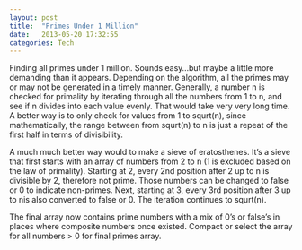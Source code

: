```yaml
---
layout: post
title:  "Primes Under 1 Million"
date:   2013-05-20 17:32:55
categories: Tech
---
```


Finding all primes under 1 million. Sounds easy…but maybe a little more demanding than it appears. Depending on the algorithm, all the primes may or may not be generated in a timely manner. Generally, a number n is checked for primality by iterating through all the numbers from 1 to n, and see if n divides into each value evenly. That would take very very long time. A better way is to only check for values from 1 to squrt(n), since mathematically, the range between from squrt(n) to n is just a repeat of the first half in terms of divisibility.

A much much better way would to make a sieve of eratosthenes. It’s a sieve that first starts with an array of numbers from 2 to n (1 is excluded based on the law of primality). Starting at 2, every 2nd position after 2 up to n is divisible by 2, therefore not prime. Those numbers can be changed to false or 0 to indicate non-primes. Next, starting at 3, every 3rd position after 3 up to nis also converted to false or 0. The iteration continues to squrt(n).

The final array now contains prime numbers with a mix of 0’s or false’s in places where composite numbers once existed. Compact or select the array for all numbers > 0 for final primes array.